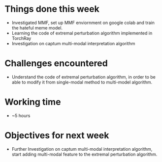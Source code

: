 # Things done this week
 - Investigated MMF, set up MMF enviornment on google colab and train the hateful meme model.
 - Learning the code of extremal perturbation algorithm implemented in TorchRay
 - Investigation on captum multi-modal interpretation algorithm

# Challenges encountered

- Understand the code of extremal perturbation algorithm, in order to be able to modify it from single-modal method to multi-model algorithm.

# Working time

 - ~5 hours

# Objectives for next week

 - Further Investigation on captum multi-modal interpretation algorithm, start adding multi-modal feature to the extremal perturbation algorithm.